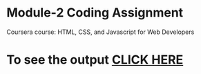 

# Module-2 Coding Assignment

Coursera course: HTML, CSS, and Javascript for Web Developers

# To see the output [CLICK HERE](s-naveenkumar-001.github.io/Coursera-HTML-CSS-and-JavaScript-for-Web-Developers/Assignments/module-2/index.html)

